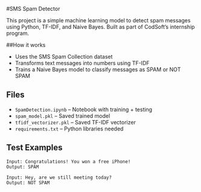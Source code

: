 #SMS Spam Detector 

This project is a simple machine learning model to detect spam messages using Python, TF-IDF, and Naive Bayes. Built as part of CodSoft’s internship program.

##How it works
- Uses the SMS Spam Collection dataset
- Transforms text messages into numbers using TF-IDF
- Trains a Naive Bayes model to classify messages as SPAM or NOT SPAM

## Files
- `SpamDetection.ipynb` – Notebook with training + testing
- `spam_model.pkl` – Saved trained model
- `tfidf_vectorizer.pkl` – Saved TF-IDF vectorizer
- `requirements.txt` – Python libraries needed

## Test Examples

```text
Input: Congratulations! You won a free iPhone!
Output: SPAM

Input: Hey, are we still meeting today?
Output: NOT SPAM

